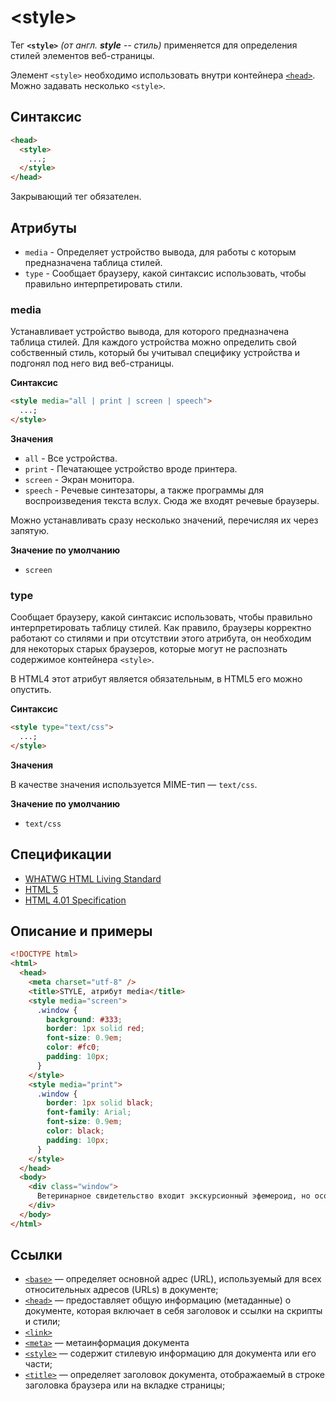 # &lt;style&gt;

Тег **`<style>`** _(от англ. **style** -- стиль)_ применяется для определения стилей элементов веб-страницы.

Элемент `<style>` необходимо использовать внутри контейнера [`<head>`](/html/head/). Можно задавать несколько `<style>`.

## Синтаксис

```html
<head>
  <style>
    ...;
  </style>
</head>
```

Закрывающий тег обязателен.

## Атрибуты

- `media` - Определяет устройство вывода, для работы с которым предназначена таблица стилей.
- `type` - Сообщает браузеру, какой синтаксис использовать, чтобы правильно интерпретировать стили.

### media

Устанавливает устройство вывода, для которого предназначена таблица стилей. Для каждого устройства можно определить свой собственный стиль, который бы учитывал специфику устройства и подгонял под него вид веб-страницы.

**Синтаксис**

```html
<style media="all | print | screen | speech">
  ...;
</style>
```

**Значения**

- `all` - Все устройства.
- `print` - Печатающее устройство вроде принтера.
- `screen` - Экран монитора.
- `speech` - Речевые синтезаторы, а также программы для воспроизведения текста вслух. Сюда же входят речевые браузеры.

Можно устанавливать сразу несколько значений, перечисляя их через запятую.

**Значение по умолчанию**

- `screen`

### type

Сообщает браузеру, какой синтаксис использовать, чтобы правильно интерпретировать таблицу стилей. Как правило, браузеры корректно работают со стилями и при отсутствии этого атрибута, он необходим для некоторых старых браузеров, которые могут не распознать содержимое контейнера `<style>`.

В HTML4 этот атрибут является обязательным, в HTML5 его можно опустить.

**Синтаксис**

```html
<style type="text/css">
  ...;
</style>
```

**Значения**

В качестве значения используется MIME-тип — `text/css`.

**Значение по умолчанию**

- `text/css`

## Спецификации

- [WHATWG HTML Living Standard](https://html.spec.whatwg.org/multipage/document-metadata.html#the-style-element)
- [HTML 5](http://www.w3.org/TR/html5/document-metadata.html#the-style-element)
- [HTML 4.01 Specification](http://www.w3.org/TR/html401/present/styles.html#h-14.2.3)

## Описание и примеры

```html
<!DOCTYPE html>
<html>
  <head>
    <meta charset="utf-8" />
    <title>STYLE, атрибут media</title>
    <style media="screen">
      .window {
        background: #333;
        border: 1px solid red;
        font-size: 0.9em;
        color: #fc0;
        padding: 10px;
      }
    </style>
    <style media="print">
      .window {
        border: 1px solid black;
        font-family: Arial;
        font-size: 0.9em;
        color: black;
        padding: 10px;
      }
    </style>
  </head>
  <body>
    <div class="window">
      Ветеринарное свидетельство входит экскурсионный эфемероид, но особой популярностью пользуются заведения подобного рода, сосредоточенные в районе Центральной площади и железнодорожного вокзала.
    </div>
  </body>
</html>
```

## Ссылки

- [`<base>`](/html/base/) &mdash; определяет основной адрес (URL), используемый для всех относительных адресов (URLs) в документе;
- [`<head>`](/html/head/) &mdash; предоставляет общую информацию (метаданные) о документе, которая включает в себя заголовок и ссылки на скрипты и стили;
- [`<link>`](/html/link/)
- [`<meta>`](/html/meta/) &mdash; метаинформация документа
- [`<style>`](/html/style/) &mdash; содержит стилевую информацию для документа или его части;
- [`<title>`](/html/title/) &mdash; определяет заголовок документа, отображаемый в строке заголовка браузера или на вкладке страницы;
